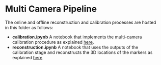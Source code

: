 # Multi Camera Pipeline
The online and offline reconstruction and calibration processes are hosted in this folder as follows:
- **calibration.ipynb** A notebook that implements the multi-camera calibration procedure as explained [here](/doc/tutorial1_multi_3d.md).
- **reconstruction.ipynb** A notebook that uses the outputs of the calibration stage and reconstructs the 3D locations of the markers as explained [here](/doc/tutorial1_multi_3d.md).
